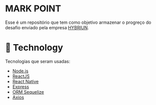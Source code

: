 # MARK POINT

Esse é um repositório que tem como objetivo armazenar o progreço do desafio enviado pela empresa [HYBRIUN](https://www.linkedin.com/company/hybriun/).

# 🚀 Technology

Tecnologias que seram usadas:

- [Node.js](https://nodejs.org/en/)
- [ReactJS](https://reactjs.org/)
- [React Native](https://reactjs.org/)
- [Express](https://expressjs.com/pt-br/)
- [ORM Sequelize](https://sequelize.org/)
- [Axios](https://github.com/axios/axios)
